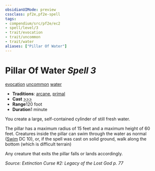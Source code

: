```yaml
---
obsidianUIMode: preview
cssclass: pf2e,pf2e-spell
tags:
- compendium/src/pf2e/ec2
- spell/level/3
- trait/evocation
- trait/uncommon
- trait/water
aliases: ["Pillar Of Water"]
---
```

# Pillar Of Water *Spell 3*   
[evocation](rules/traits/evocation.md "Evocation School Trait")  [uncommon](rules/traits/uncommon.md "Uncommon Rarity Trait")  [water](rules/traits/water.md "Water Energy & Element Trait")  

- **Traditions**: [arcane](rules/traits/arcane.md "Arcane Tradition Trait"), [primal](rules/traits/primal.md "Primal Tradition Trait")
- **Cast** [>>>](rules/core-rulebook/chapter-9-playing-the-game.md#Actions "Three-Action") 
- **Range**120 foot
- **Duration**1 minute

You create a large, self-contained cylinder of still fresh water.

The pillar has a maximum radius of 15 feet and a maximum height of 60 feet. Creatures inside the pillar can swim through the water as normal ([Swim](rules/actions/swim.md) DC 10), or, if the spell was cast on solid ground, walk along the bottom (which is difficult terrain)

Any creature that exits the pillar falls or lands accordingly.

*Source: Extinction Curse #2: Legacy of the Lost God p. 77*